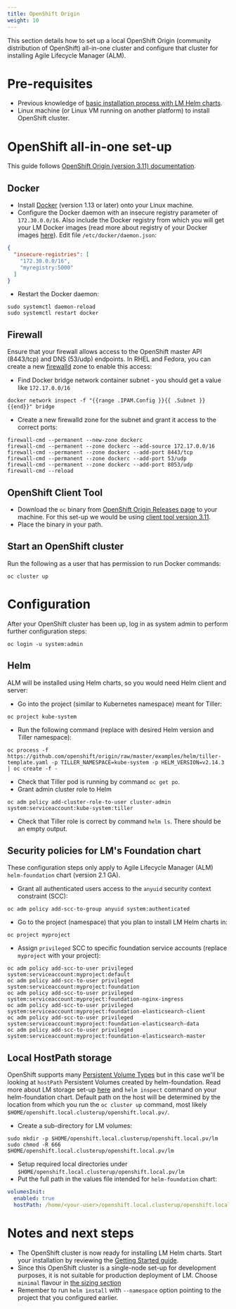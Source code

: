 ```yaml
---
title: OpenShift Origin
weight: 10
---
```


This section details how to set up a local OpenShift Origin (community distribution of OpenShift) all-in-one cluster and configure that cluster for installing Agile Lifecycle Manager (ALM).

# Pre-requisites
- Previous knowledge of [basic installation process with LM Helm charts](../../production/production-start).
- Linux machine (or Linux VM running on another platform) to install OpenShift cluster.

# OpenShift all-in-one set-up
This guide follows [OpenShift Origin (version 3.11) documentation](https://github.com/openshift/origin/blob/v4.0.0-alpha.0/docs/cluster_up_down.md).

## Docker
- Install [Docker](https://docs.docker.com/install/) (version 1.13 or later) onto your Linux machine.
- Configure the Docker daemon with an insecure registry parameter of `172.30.0.0/16`. Also include the Docker registry from which you will get your LM Docker images  (read more about registry of your Docker images [here](../../production/production-start/#push-to-docker-registry)). Edit file `/etc/docker/daemon.json`:

```json
{
  "insecure-registries": [
    "172.30.0.0/16",
    "myregistry:5000"
  ]
}
```

- Restart the Docker daemon:
```
sudo systemctl daemon-reload
sudo systemctl restart docker
```

## Firewall
Ensure that your firewall allows access to the OpenShift master API (8443/tcp) and DNS (53/udp) endpoints. In RHEL and Fedora, you can create a new [firewalld](https://firewalld.org/documentation/man-pages/firewalld.zones.html) zone to enable this access:

- Find Docker bridge network container subnet - you should get a value like `172.17.0.0/16`
```
docker network inspect -f "{{range .IPAM.Config }}{{ .Subnet }}{{end}}" bridge
```
- Create a new firewalld zone for the subnet and grant it access to the correct ports:
```
firewall-cmd --permanent --new-zone dockerc
firewall-cmd --permanent --zone dockerc --add-source 172.17.0.0/16
firewall-cmd --permanent --zone dockerc --add-port 8443/tcp
firewall-cmd --permanent --zone dockerc --add-port 53/udp
firewall-cmd --permanent --zone dockerc --add-port 8053/udp
firewall-cmd --reload
```

## OpenShift Client Tool
- Download the `oc` binary from [OpenShift Origin Releases page](https://github.com/openshift/origin/releases) to your machine. For this set-up we would be using [client tool version 3.11](https://github.com/openshift/origin/releases/download/v3.11.0/openshift-origin-client-tools-v3.11.0-0cbc58b-linux-64bit.tar.gz).
- Place the binary in your path.

## Start an OpenShift cluster
Run the following as a user that has permission to run Docker commands:
```
oc cluster up
```


# Configuration
After your OpenShift cluster has been up, log in as system admin to perform further configuration steps:
```
oc login -u system:admin
```

## Helm
ALM will be installed using Helm charts, so you would need Helm client and server:

- Go into the project (similar to Kubernetes namespace) meant for Tiller:
```
oc project kube-system
```
- Run the following command (replace with desired Helm version and Tiller namespace):
```
oc process -f https://github.com/openshift/origin/raw/master/examples/helm/tiller-template.yaml -p TILLER_NAMESPACE=kube-system -p HELM_VERSION=v2.14.3 | oc create -f -
```
- Check that Tiller pod is running by command `oc get po`.
- Grant admin cluster role to Helm
```
oc adm policy add-cluster-role-to-user cluster-admin system:serviceaccount:kube-system:tiller
```
- Check that Tiller role is correct by command `helm ls`. There should be an empty output.

## Security policies for LM's Foundation chart
These configuration steps only apply to Agile Lifecycle Manager (ALM) `helm-foundation` chart (version 2.1 GA).

- Grant all authenticated users access to the `anyuid` security context constraint (SCC):
```
oc adm policy add-scc-to-group anyuid system:authenticated
```
- Go to the project (namespace) that you plan to install LM Helm charts in:
```
oc project myproject
```
- Assign `privileged` SCC to specific foundation service accounts (replace `myproject` with your project):
```
oc adm policy add-scc-to-user privileged system:serviceaccount:myproject:default
oc adm policy add-scc-to-user privileged system:serviceaccount:myproject:foundation
oc adm policy add-scc-to-user privileged system:serviceaccount:myproject:foundation-nginx-ingress
oc adm policy add-scc-to-user privileged system:serviceaccount:myproject:foundation-elasticsearch-client
oc adm policy add-scc-to-user privileged system:serviceaccount:myproject:foundation-elasticsearch-data
oc adm policy add-scc-to-user privileged system:serviceaccount:myproject:foundation-elasticsearch-master
```

## Local HostPath storage
OpenShift supports many [Persistent Volume Types](https://docs.openshift.com/container-platform/3.11/architecture/additional_concepts/storage.html#types-of-persistent-volumes) but in this case we'll be looking at `hostPath` Persistent Volumes created by helm-foundation. Read more about LM storage set-up [here](../../production/storage) and `helm inspect` command on your helm-foundation chart.
Default path on the host will be determined by the location from which you run the `oc cluster up` command, most likely `$HOME/openshift.local.clusterup/openshift.local.pv/`.

- Create a sub-directory for LM volumes:
```
sudo mkdir -p $HOME/openshift.local.clusterup/openshift.local.pv/lm
sudo chmod -R 666 $HOME/openshift.local.clusterup/openshift.local.pv/lm
```
- Setup required local directories under `$HOME/openshift.local.clusterup/openshift.local.pv/lm`
- Put the full path in the values file intended for `helm-foundation` chart:

```yaml
volumesInit:
  enabled: true
  hostPath: /home/<your-user>/openshift.local.clusterup/openshift.local.pv/lm
```


# Notes and next steps
- The OpenShift cluster is now ready for installing LM Helm charts. Start your installation by reviewing the [Getting Started guide](../../production/production-start).
- Since this OpenShift cluster is a single-node set-up for development purposes, it is not suitable for production deployment of LM. Choose `minimal` flavour in [the sizing section](../../production/sizing)
- Remember to run `helm install` with `--namespace` option pointing to the project that you configured earlier.